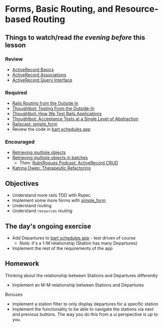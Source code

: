 # Forms, Basic Routing, and Resource-based Routing

## Things to watch/read *the evening before* this lesson

### Review
* [ActiveRecord Basics](http://guides.rubyonrails.org/active_record_basics.html)
* [ActiveRecord Associations](http://guides.rubyonrails.org/association_basics.html)
* [ActiveRecord Query Interface](http://guides.rubyonrails.org/active_record_querying.html)

### Required
* [Rails Routing from the Outside In](http://guides.rubyonrails.org/routing.html)
* [Thoughtbot: Testing From the Outside-In](http://robots.thoughtbot.com/testing-from-the-outsidein)
* [Thoughtbot: How We Test Rails Applications](http://robots.thoughtbot.com/how-we-test-rails-applications)
* [Thoughtbot: Acceptance Tests at a Single Level of Abstraction](http://robots.thoughtbot.com/acceptance-tests-at-a-single-level-of-abstraction)
* [Railscast: simple_form](http://media.railscasts.com/assets/subscriptions/BaxxizHxJgKUWmuXNr17EA/videos/234-simple-form-revised.mp4)
* Review the code in [bart schedules app](https://github.com/wdi-sf-september-2014/bart_schedules)

### Encouraged
* [Retrieving multiple objects](http://guides.rubyonrails.org/active_record_querying.html#retrieving-multiple-objects)
* [Retrieving multiple objects in batches](http://guides.rubyonrails.org/active_record_querying.html#retrieving-multiple-objects-in-batches)
	* Then: [RubyRogues Podcast: ActiveRecord CRUD](http://devchat.tv/ruby-rogues/173-rr-activerecord-crud)
* [Katrina Owen: Therapeutic Refactoring](http://confreaks.com/videos/1071-cascadiaruby2012-therapeutic-refactoring)

## Objectives
* Understand more rails TDD with Rspec
* Implement some more forms with [simple_form](https://github.com/plataformatec/simple_form)
* Understand routing
* Understand `resources` routing

## The day's ongoing exercise
* Add Departures to [bart schedules app](https://github.com/wdi-sf-september-2014/bart_schedules) - test driven of course
	* Note: it's a 1-M relationship (Station has many Departures)
* Implement the rest of the requirements of the app

## Homework

Thinking about the relationship between Stations and Departures differently

* Implement an M-M relationship between Stations and Departures

Bonuses

* Implement a station filter to only display departures for a specific station
* Implement the functionality to be able to navigate the stations via next and previous buttons. The way you do this from a ui perspective is up to you.